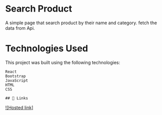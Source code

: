 
# Search Product

A simple page that search product by their name and category. fetch the data from Api.
# Technologies Used
This project was built using the following technologies:

    React
    Bootstrap
    JavaScript
    HTML
    CSS

    ## 🔗 Links
[![Hosted link]](https://renu-run-run.github.io/productsearch/)